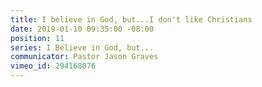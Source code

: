 ```yaml
---
title: I believe in God, but...I don't like Christians
date: 2019-01-10 09:35:00 -08:00
position: 11
series: I Believe in God, but...
communicator: Pastor Jason Graves
vimeo_id: 294168076
---
```


